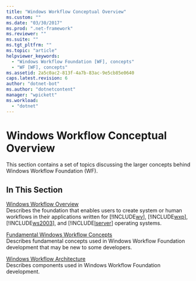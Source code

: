 ```yaml
---
title: "Windows Workflow Conceptual Overview"
ms.custom: ""
ms.date: "03/30/2017"
ms.prod: ".net-framework"
ms.reviewer: ""
ms.suite: ""
ms.tgt_pltfrm: ""
ms.topic: "article"
helpviewer_keywords: 
  - "Windows Workflow Foundation [WF], concepts"
  - "WF [WF], concepts"
ms.assetid: 2a5c0ac2-813f-4a7b-83ac-9e5cb85e0640
caps.latest.revision: 6
author: "dotnet-bot"
ms.author: "dotnetcontent"
manager: "wpickett"
ms.workload: 
  - "dotnet"
---
```

# Windows Workflow Conceptual Overview
This section contains a set of topics discussing the larger concepts behind Windows Workflow Foundation (WF).  
  
## In This Section  
 [Windows Workflow Overview](../../../docs/framework/windows-workflow-foundation/overview.md)  
 Describes the foundation that enables users to create system or human workflows in their applications written for [!INCLUDE[wv](../../../includes/wv-md.md)], [!INCLUDE[wxp](../../../includes/wxp-md.md)], [!INCLUDE[ws2003](../../../includes/ws2003-md.md)], and [!INCLUDE[lserver](../../../includes/lserver-md.md)] operating systems.  
  
 [Fundamental Windows Workflow Concepts](../../../docs/framework/windows-workflow-foundation/fundamental-concepts.md)  
 Describes fundamental concepts used in Windows Workflow Foundation development that may be new to some developers.  
  
 [Windows Workflow Architecture](../../../docs/framework/windows-workflow-foundation/architecture.md)  
 Describes components used in Windows Workflow Foundation development.
